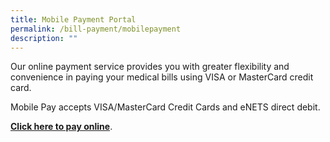 ```yaml
---
title: Mobile Payment Portal
permalink: /bill-payment/mobilepayment
description: ""
---
```

Our online payment service provides you with greater flexibility and convenience in paying your medical bills using VISA or MasterCard credit card.

Mobile Pay accepts VISA/MasterCard Credit Cards and eNETS direct debit.

**[**Click here to pay online**](https://eservices.healthhub.sg/public/payments/singhealth)**.